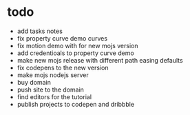 # todo

- add tasks notes
- fix property curve demo curves
- fix motion demo with for new mojs version
- add credentioals to property curve demo
- make new mojs release with different path easing defaults
- fix codepens to the new version
- make mojs nodejs server
- buy domain
- push site to the domain
- find editors for the tutorial
- publish projects to codepen and dribbble